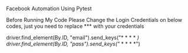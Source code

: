 Facebook Automation Using Pytest


Before Running My Code Please Change the Login Credentials on below codes, just you need to replace *** with your credentials

driver.find_element(By.ID, "email").send_keys("* * * * *)
driver.find_element(By.ID, "pass").send_keys("* * * * *")
